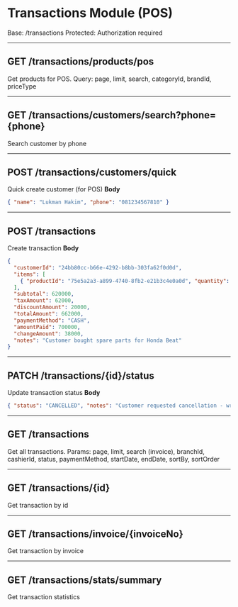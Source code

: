 # Transactions Module (POS)

Base: /transactions
Protected: Authorization required

---

## GET /transactions/products/pos
Get products for POS. Query: page, limit, search, categoryId, brandId, priceType

---

## GET /transactions/customers/search?phone={phone}
Search customer by phone

---

## POST /transactions/customers/quick
Quick create customer (for POS)
**Body**
```json
{ "name": "Lukman Hakim", "phone": "081234567810" }
```

---

## POST /transactions
Create transaction
**Body**
```json
{
  "customerId": "24bb80cc-b66e-4292-b8bb-303fa62f0d0d",
  "items": [
    { "productId": "75e5a2a3-a899-4740-8fb2-e21b3c4e0a0d", "quantity": 2, "unitPrice": 245000, "subtotal": 490000 }
  ],
  "subtotal": 620000,
  "taxAmount": 62000,
  "discountAmount": 20000,
  "totalAmount": 662000,
  "paymentMethod": "CASH",
  "amountPaid": 700000,
  "changeAmount": 38000,
  "notes": "Customer bought spare parts for Honda Beat"
}
```

---

## PATCH /transactions/{id}/status
Update transaction status
**Body**
```json
{ "status": "CANCELLED", "notes": "Customer requested cancellation - wrong item ordered" }
```

---

## GET /transactions
Get all transactions. Params: page, limit, search (invoice), branchId, cashierId, status, paymentMethod, startDate, endDate, sortBy, sortOrder

---

## GET /transactions/{id}
Get transaction by id

---

## GET /transactions/invoice/{invoiceNo}
Get transaction by invoice

---

## GET /transactions/stats/summary
Get transaction statistics